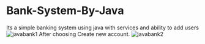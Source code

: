 # Bank-System-By-Java
Its a simple banking system using java with services and ability to add users 
![javabank1](https://user-images.githubusercontent.com/83992570/204241390-a00aa684-9bc8-4fb9-bcad-01481f1c0616.png)
After choosing Create new account.
![javabank2](https://user-images.githubusercontent.com/83992570/204241417-2163531a-3f0f-4e96-b9a0-9ed8b4a8294b.png)

